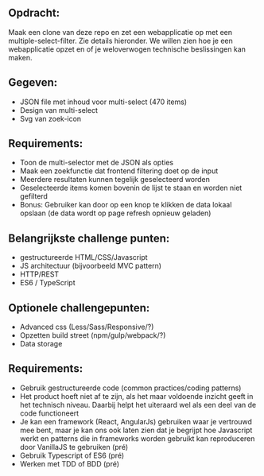 ## Opdracht:

Maak een clone van deze repo en zet een webapplicatie op met een multiple-select-filter. Zie details hieronder. We willen zien hoe je een webapplicatie opzet en of je weloverwogen technische beslissingen kan maken.

## Gegeven:

- JSON file met inhoud voor multi-select (470 items)
- Design van multi-select
- Svg van zoek-icon

## Requirements:

- Toon de multi-selector met de JSON als opties
- Maak een zoekfunctie dat frontend filtering doet op de input
- Meerdere resultaten kunnen tegelijk geselecteerd worden
- Geselecteerde items komen bovenin de lijst te staan en worden niet gefilterd
- Bonus: Gebruiker kan door op een knop te klikken de data lokaal opslaan (de data wordt op page refresh opnieuw geladen)

## Belangrijkste challenge punten:

- gestructureerde HTML/CSS/Javascript
- JS architectuur (bijvoorbeeld MVC pattern)
- HTTP/REST
- ES6 / TypeScript

## Optionele challengepunten:

- Advanced css (Less/Sass/Responsive/?)
- Opzetten build street (npm/gulp/webpack/?)
- Data storage

## Requirements:

- Gebruik gestructureerde code (common practices/coding patterns)
- Het product hoeft niet af te zijn, als het maar voldoende inzicht geeft in het technisch niveau. Daarbij helpt het uiteraard wel als een deel van de code functioneert
- Je kan een framework (React, AngularJs) gebruiken waar je vertrouwd mee bent, maar je kan ons ook laten zien dat je begrijpt hoe Javascript werkt en patterns die in frameworks worden gebruikt kan reproduceren door VanillaJS te gebruiken (pré)
- Gebruik Typescript of ES6 (pré)
- Werken met TDD of BDD (pré)
